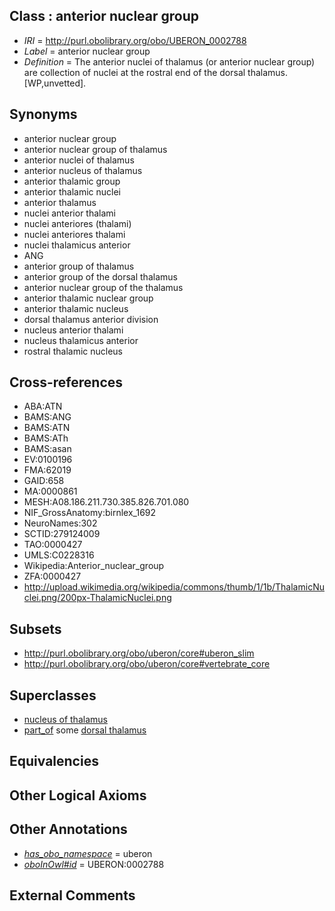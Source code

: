 
## Class : anterior nuclear group

 * *IRI* = http://purl.obolibrary.org/obo/UBERON_0002788
 * *Label* = anterior nuclear group
 * *Definition* = The anterior nuclei of thalamus (or anterior nuclear group) are collection of nuclei at the rostral end of the dorsal thalamus. [WP,unvetted].

## Synonyms

 * anterior nuclear group
 * anterior nuclear group of thalamus
 * anterior nuclei of thalamus
 * anterior nucleus of thalamus
 * anterior thalamic group
 * anterior thalamic nuclei
 * anterior thalamus
 * nuclei anterior thalami
 * nuclei anteriores (thalami)
 * nuclei anteriores thalami
 * nuclei thalamicus anterior
 * ANG
 * anterior group of thalamus
 * anterior group of the dorsal thalamus
 * anterior nuclear group of the thalamus
 * anterior thalamic nuclear group
 * anterior thalamic nucleus
 * dorsal thalamus anterior division
 * nucleus anterior thalami
 * nucleus thalamicus anterior
 * rostral thalamic nucleus

## Cross-references

 * ABA:ATN
 * BAMS:ANG
 * BAMS:ATN
 * BAMS:ATh
 * BAMS:asan
 * EV:0100196
 * FMA:62019
 * GAID:658
 * MA:0000861
 * MESH:A08.186.211.730.385.826.701.080
 * NIF_GrossAnatomy:birnlex_1692
 * NeuroNames:302
 * SCTID:279124009
 * TAO:0000427
 * UMLS:C0228316
 * Wikipedia:Anterior_nuclear_group
 * ZFA:0000427
 * http://upload.wikimedia.org/wikipedia/commons/thumb/1/1b/ThalamicNuclei.png/200px-ThalamicNuclei.png

## Subsets

 * http://purl.obolibrary.org/obo/uberon/core#uberon_slim
 * http://purl.obolibrary.org/obo/uberon/core#vertebrate_core

## Superclasses

 * [nucleus of thalamus](../../UBERON/92/UBERON_0007692.md)
 * [part_of](../../BFO/50/BFO_0000050.md) some [dorsal thalamus](../../UBERON/03/UBERON_0004703.md)

## Equivalencies


## Other Logical Axioms


## Other Annotations

 * *[has_obo_namespace](../../ce/oboInOwl#hasOBONamespace.md)* = uberon
 * *[oboInOwl#id](../../id/oboInOwl#id.md)* = UBERON:0002788

## External Comments

